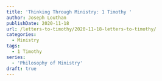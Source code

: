 ```yaml
---
title: 'Thinking Through Ministry: 1 Timothy '
author: Joseph Louthan
publishDate: 2020-11-18
url: /letters-to-timothy/2020-11-18-letters-to-timothy/
categories:
  - Ministry
tags:
  - 1 Timothy
series:
  - 'Philosophy of Ministry'
draft: true
---
```

